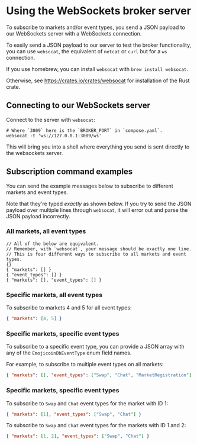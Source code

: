 <!-- markdownlint-disable-file MD024 -->

<!-- cspell:word websocat -->

<!-- cspell:word netcat -->

# Using the WebSockets broker server

To subscribe to markets and/or event types, you send a JSON payload to our
WebSockets server with a WebSockets connection.

To easily send a JSON payload to our server to test the broker functionality,
you can use `websocat`, the equivalent of `netcat` or `curl` but for a `ws`
connection.

If you use homebrew, you can install `websocat` with `brew install websocat`.

Otherwise, see <https://crates.io/crates/websocat> for installation of the Rust
crate.

## Connecting to our WebSockets server

Connect to the server with `websocat`:

```shell
# Where `3009` here is the `BROKER_PORT` in `compose.yaml`.
websocat -t 'ws://127.0.0.1:3009/ws'
```

This will bring you into a shell where everything you send is sent directly
to the websockets server.

## Subscription command examples

You can send the example messages below to subscribe to different markets
and event types.

Note that they're typed *exactly* as shown below. If you try to send the JSON
payload over multiple lines through `websocat`, it will error out and parse
the JSON payload incorrectly.

### All markets, all event types

```json5
// All of the below are equivalent.
// Remember, with `websocat`, your message should be exactly one line.
// This is four different ways to subscribe to all markets and event types.
{}
{ "markets": [] }
{ "event_types": [] }
{ "markets": [], "event_types": [] }
```

### Specific markets, all event types

To subscribe to markets 4 and 5 for all event types:

```json
{ "markets": [4, 5] }
```

### Specific markets, specific event types

To subscribe to a specific event type, you can provide a JSON array with any of
the `EmojicoinDbEventType` enum field names.

For example, to subscribe to multiple event types on all markets:

```json
{ "markets": [], "event_types": ["Swap", "Chat", "MarketRegistration"] }
```

### Specific markets, specific event types

To subscribe to `Swap` and `Chat` event types for the market with ID 1:

```json
{ "markets": [1], "event_types": ["Swap", "Chat"] }
```

To subscribe to `Swap` and `Chat` event types for the markets with ID 1 and 2:

```json
{ "markets": [1, 2], "event_types": ["Swap", "Chat"] }
```
